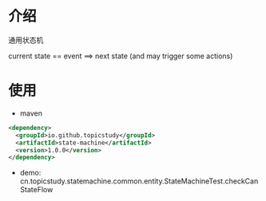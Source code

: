 # 介绍
通用状态机 

current state == event ==> next state (and may trigger some actions)

# 使用
* maven
```xml
<dependency>
  <groupId>io.github.topicstudy</groupId>
  <artifactId>state-machine</artifactId>
  <version>1.0.0</version>
</dependency>
```

* demo: 
cn.topicstudy.statemachine.common.entity.StateMachineTest.checkCanStateFlow
